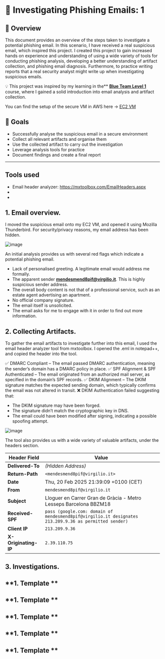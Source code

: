 # 📧 Investigating Phishing Emails: 1

## 📖 Overview
This document provides an overview of the steps taken to investigate a potential phishing email. In this scenario, I have received a real suspicious email, which inspired this project. I created this project to gain increased hands on experience and understanding of using a wide variety of tools for conducting phishing analysis, developing a better understanding of artifact collection, and phishing email diagnosis. Furthermore, to practice writing reports that a real security analyst might write up when investigating suspicious emails.

💡 This project was inspired by my learning in the** [**Blue Team Level 1**](https://www.securityblue.team/blue-team-level-1) course, where I gained a solid introduction into email analysis and artifact collection.

You can find the setup of the secure VM in AWS here -> [EC2 VM](https://github.com/wilbcn/DigitalForensics/blob/main/AWS-SecureVM/README.md)

## 🎯 Goals
- Successfully analyse the suspicious email in a secure environment
- Collect all relevant artifacts and organise them
- Use the collected artifact to carry out the investigation
- Leverage analysis tools for practice
- Document findings and create a final report

---

## Tools used
- Email header analyzer: https://mxtoolbox.com/EmailHeaders.aspx
-
-



## 1. Email overview.
I moved the suspicious email onto my EC2 VM, and opened it using Mozilla Thunderbird. For security/privacy reasons, my email address has been hidden. 

![image](https://github.com/user-attachments/assets/cfccbacc-fb3f-4f98-b81f-ede4dfbe4580)


An initial analysis provides us with several red flags which indicate a potential phishing email.

- Lack of personalised greeting. A legitimate email would address me formally.
- The apparent sender **mendesmend8pif@virgilio.it**. This is highly suspicious sender address.
- The overall body content is not that of a professional service, such as an estate agent advertising an apartment.
- No official company signature.
- The email itself is unsolicited.
- The email asks for me to engage with it in order to find out more information. 

## 2. Collecting Artifacts.
To gather the email artifacts to investigate further into this email, I used the email header analyzer tool from mxtoolbox. I opened the .eml in notepad++, and copied the header into the tool.

✅ DMARC Compliant – The email passed DMARC authentication, meaning the sender’s domain has a DMARC policy in place.
✅ SPF Alignment & SPF Authenticated – The email originated from an authorized mail server, as specified in the domain’s SPF records.
✅ DKIM Alignment – The DKIM signature matches the expected sending domain, which typically confirms the email was not altered in transit.
❌ DKIM Authentication failed suggesting that:

- The DKIM signature may have been forged.
- The signature didn’t match the cryptographic key in DNS.
- The email could have been modified after signing, indicating a possible spoofing attempt.

![image](https://github.com/user-attachments/assets/9332d6af-42f8-44b3-bf02-dbd1f9a60dce)

The tool also provides us with a wide variety of valuable artifacts, under the headers section. 

| **Header Field**       | **Value** |
|------------------------|---------------------------------------------------|
| **Delivered-To**       | *(Hidden Address)* |
| **Return-Path**        | `<mendesmend8pif@virgilio.it>` |
| **Date**              | Thu, 20 Feb 2025 21:39:09 +0100 (CET) |
| **From**              | `mendesmend8pif@virgilio.it` |
| **Subject**           | Lloguer en Carrer Gran de Gràcia - Metro Lesseps Barcelona BBZM18 |
| **Received-SPF**      | `pass (google.com: domain of mendesmend8pif@virgilio.it designates 213.209.9.36 as permitted sender)` |
| **Client IP**         | `213.209.9.36` |
| **X-Originating-IP**  | `2.39.110.75` |

## 3. Investigations.

## **1. Template **

## **1. Template **

## **1. Template **

## **1. Template **

## **1. Template **


